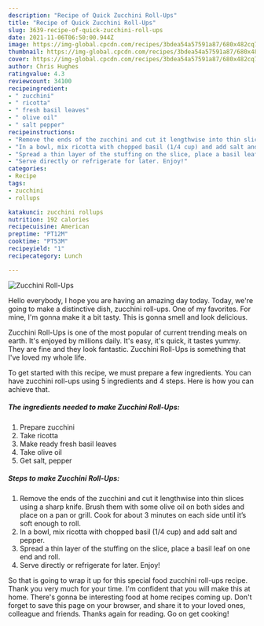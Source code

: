 ```yaml
---
description: "Recipe of Quick Zucchini Roll-Ups"
title: "Recipe of Quick Zucchini Roll-Ups"
slug: 3639-recipe-of-quick-zucchini-roll-ups
date: 2021-11-06T06:50:00.944Z
image: https://img-global.cpcdn.com/recipes/3bdea54a57591a87/680x482cq70/zucchini-roll-ups-recipe-main-photo.jpg
thumbnail: https://img-global.cpcdn.com/recipes/3bdea54a57591a87/680x482cq70/zucchini-roll-ups-recipe-main-photo.jpg
cover: https://img-global.cpcdn.com/recipes/3bdea54a57591a87/680x482cq70/zucchini-roll-ups-recipe-main-photo.jpg
author: Chris Hughes
ratingvalue: 4.3
reviewcount: 34100
recipeingredient:
- " zucchini"
- " ricotta"
- " fresh basil leaves"
- " olive oil"
- " salt pepper"
recipeinstructions:
- "Remove the ends of the zucchini and cut it lengthwise into thin slices using a sharp knife. Brush them with some olive oil on both sides and place on a pan or grill. Cook for about 3 minutes on each side until it’s soft enough to roll."
- "In a bowl, mix ricotta with chopped basil (1/4 cup) and add salt and pepper."
- "Spread a thin layer of the stuffing on the slice, place a basil leaf on one end and roll."
- "Serve directly or refrigerate for later. Enjoy!"
categories:
- Recipe
tags:
- zucchini
- rollups

katakunci: zucchini rollups 
nutrition: 192 calories
recipecuisine: American
preptime: "PT12M"
cooktime: "PT53M"
recipeyield: "1"
recipecategory: Lunch

---
```



![Zucchini Roll-Ups](https://img-global.cpcdn.com/recipes/3bdea54a57591a87/680x482cq70/zucchini-roll-ups-recipe-main-photo.jpg)

Hello everybody, I hope you are having an amazing day today. Today, we're going to make a distinctive dish, zucchini roll-ups. One of my favorites. For mine, I'm gonna make it a bit tasty. This is gonna smell and look delicious.

Zucchini Roll-Ups is one of the most popular of current trending meals on earth. It's enjoyed by millions daily. It's easy, it's quick, it tastes yummy. They are fine and they look fantastic. Zucchini Roll-Ups is something that I've loved my whole life.




To get started with this recipe, we must prepare a few ingredients. You can have zucchini roll-ups using 5 ingredients and 4 steps. Here is how you can achieve that.

<!--inarticleads1-->

##### The ingredients needed to make Zucchini Roll-Ups:

1. Prepare  zucchini
1. Take  ricotta
1. Make ready  fresh basil leaves
1. Take  olive oil
1. Get  salt, pepper




<!--inarticleads2-->

##### Steps to make Zucchini Roll-Ups:

1. Remove the ends of the zucchini and cut it lengthwise into thin slices using a sharp knife. Brush them with some olive oil on both sides and place on a pan or grill. Cook for about 3 minutes on each side until it’s soft enough to roll.
1. In a bowl, mix ricotta with chopped basil (1/4 cup) and add salt and pepper.
1. Spread a thin layer of the stuffing on the slice, place a basil leaf on one end and roll.
1. Serve directly or refrigerate for later. Enjoy!




So that is going to wrap it up for this special food zucchini roll-ups recipe. Thank you very much for your time. I'm confident that you will make this at home. There's gonna be interesting food at home recipes coming up. Don't forget to save this page on your browser, and share it to your loved ones, colleague and friends. Thanks again for reading. Go on get cooking!
